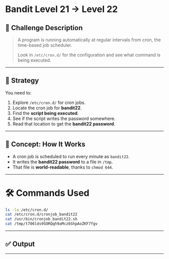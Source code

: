 # **Bandit Level 21 → Level 22**

## **🧩 Challenge Description**

> A program is running automatically at regular intervals from cron, the time-based job scheduler.
> 
> 
> Look in `/etc/cron.d/` for the configuration and see what command is being executed.
> 

---

## 📘 Strategy

You need to:

1. Explore `/etc/cron.d/` for cron jobs.
2. Locate the cron job for **bandit22**.
3. Find the **script being executed**.
4. See if the script writes the password somewhere.
5. Read that location to get the **bandit22 password**.

---

## 🧠 Concept: How It Works

- A cron job is scheduled to run every minute as `bandit22`.
- It writes the **bandit22 password** to a file in `/tmp`.
- That file is **world-readable**, thanks to `chmod 644`.

---

# 🛠️ Commands Used

```bash
ls -la /etc/cron.d/
cat /etc/cron.d/cronjob_bandit22
cat /usr/bin/cronjob_bandit22.sh
cat /tmp/t706lds9SORQqh9aMcz6ShpAoZKF7fgv
```

---

## ✅ Output

---